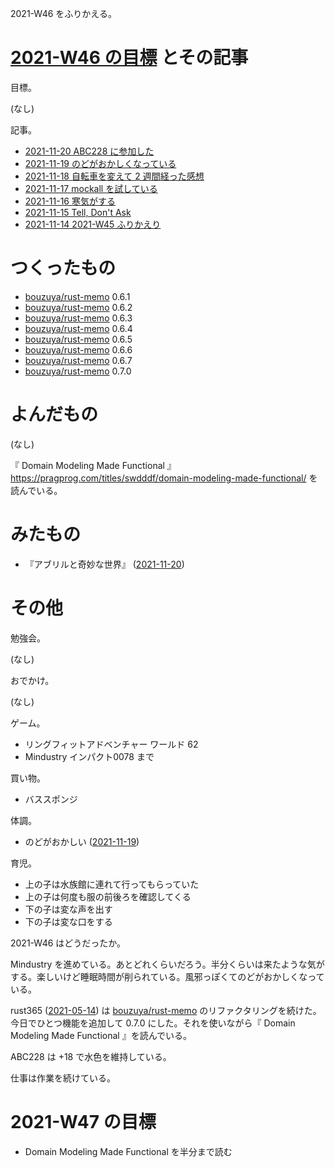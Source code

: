 2021-W46 をふりかえる。

# [2021-W46 の目標][2021-11-14] とその記事

目標。

(なし)

記事。

- [2021-11-20 ABC228 に参加した][2021-11-20]
- [2021-11-19 のどがおかしくなっている][2021-11-19]
- [2021-11-18 自転車を変えて 2 週間経った感想][2021-11-18]
- [2021-11-17 mockall を試している][2021-11-17]
- [2021-11-16 寒気がする][2021-11-16]
- [2021-11-15 Tell, Don't Ask][2021-11-15]
- [2021-11-14 2021-W45 ふりかえり][2021-11-14]

# つくったもの

- [bouzuya/rust-memo] 0.6.1
- [bouzuya/rust-memo] 0.6.2
- [bouzuya/rust-memo] 0.6.3
- [bouzuya/rust-memo] 0.6.4
- [bouzuya/rust-memo] 0.6.5
- [bouzuya/rust-memo] 0.6.6
- [bouzuya/rust-memo] 0.6.7
- [bouzuya/rust-memo] 0.7.0

# よんだもの

(なし)

『 Domain Modeling Made Functional 』 <https://pragprog.com/titles/swdddf/domain-modeling-made-functional/> を読んでいる。

# みたもの

- 『アブリルと奇妙な世界』 ([2021-11-20])

# その他

勉強会。

(なし)

おでかけ。

(なし)

ゲーム。

- リングフィットアドベンチャー ワールド 62
- Mindustry インパクト0078 まで

買い物。

- バススポンジ

体調。

- のどがおかしい ([2021-11-19])

育児。

- 上の子は水族館に連れて行ってもらっていた
- 上の子は何度も服の前後ろを確認してくる
- 下の子は変な声を出す
- 下の子は変な口をする

2021-W46 はどうだったか。

Mindustry を進めている。あとどれくらいだろう。半分くらいは来たような気がする。楽しいけど睡眠時間が削られている。風邪っぽくてのどがおかしくなっている。

rust365 ([2021-05-14]) は [bouzuya/rust-memo] のリファクタリングを続けた。今日でひとつ機能を追加して 0.7.0 にした。それを使いながら『 Domain Modeling Made Functional 』を読んでいる。

ABC228 は +18 で水色を維持している。

仕事は作業を続けている。

# 2021-W47 の目標

- Domain Modeling Made Functional を半分まで読む

[2021-05-14]: https://blog.bouzuya.net/2021/05/14/
[2021-11-14]: https://blog.bouzuya.net/2021/11/14/
[2021-11-15]: https://blog.bouzuya.net/2021/11/15/
[2021-11-16]: https://blog.bouzuya.net/2021/11/16/
[2021-11-17]: https://blog.bouzuya.net/2021/11/17/
[2021-11-18]: https://blog.bouzuya.net/2021/11/18/
[2021-11-19]: https://blog.bouzuya.net/2021/11/19/
[2021-11-20]: https://blog.bouzuya.net/2021/11/20/
[bouzuya/rust-memo]: https://github.com/bouzuya/rust-memo
